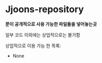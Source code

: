 # Jjoons-repository

**쭌이 공개적으로 사용 가능한 파일들을 넣어놓는곳**

일부 코드 이외에는 상업적으로는 불가함

상업적으로 이용 가능 한 목록:

- None



